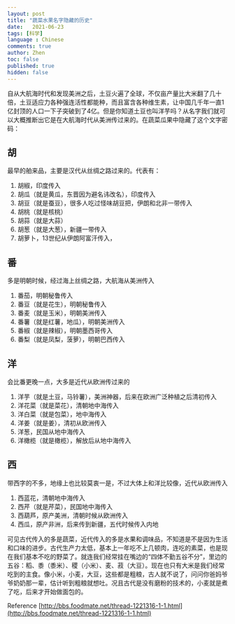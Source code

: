 ```yaml
---
layout: post
title: "蔬菜水果名字隐藏的历史"
date:   2021-06-23
tags: [科学]
language : Chinese
comments: true
author: Zhen
toc: false
published: true
hidden: false
---
```

自从大航海时代和发现美洲之后，土豆火遍了全球，不仅亩产量比大米翻了几十倍，土豆适应力各种强连活性都能种，而且富含各种维生素，让中国几千年一直1亿封顶的人口一下子突破到了4亿。但是你知道土豆也叫洋芋吗？从名字我们就可以大概推断出它是在大航海时代从美洲传过来的。在蔬菜瓜果中隐藏了这个文字密码：

## 胡
最早的舶来品，主要是汉代从丝绸之路过来的。代表有：

 1. 胡椒，印度传入
 2. 胡瓜（就是黄瓜，东晋因为避名讳改名），印度传入
 3. 胡豆（就是蚕豆），很多人吃过怪味胡豆把，伊朗和北非一带传入
 4. 胡桃（就是核桃）
 5. 胡蒜（就是大蒜）
 6. 胡葱（就是大葱），新疆一带传入
 7. 胡萝卜，13世纪从伊朗阿富汗传入，

## 番
多是明朝时候，经过海上丝绸之路，大航海从美洲传入

 1. 番茄，明朝秘鲁传入
 2. 番豆（就是花生），明朝秘鲁传入
 3. 番麦（就是玉米），明朝美洲传入
 4. 番薯（就是红薯，地瓜），明朝美洲传入
 5. 番椒（就是辣椒），明朝墨西哥传入
 6. 番梨（就是凤梨，菠萝），明朝巴西传入

## 洋
会比番更晚一点，大多是近代从欧洲传过来的

 1. 洋芋（就是土豆，马铃薯），美洲神器，后来在欧洲广泛种植之后清初传入
 2. 洋花菜（就是菜花），清朝地中海传入
 3. 洋白菜（就是包菜），地中海传入
 4. 洋姜（就是姜），清初从欧洲传入
 5. 洋葱，民国从地中海传入
 6. 洋橄榄（就是橄榄），解放后从地中海传入

## 西
带西字的不多，地缘上也比较莫衷一是，不过大体上和洋比较像，近代从欧洲传入

 1. 西蓝花，清朝地中海传入
 2. 西芹（就是芹菜），民国地中海传入
 3. 西葫芦，原产美洲，清朝时候从欧洲传入
 4. 西瓜，原产非洲，后来传到新疆，五代时候传入内地

可见古代传入的多是蔬菜，近代传入的多是水果和调味品，不知道是不是因为生活和口味的进步。古代生产力太低，基本上一年吃不上几顿肉，连吃的素菜，也是现在我们基本不吃的野菜了。就连我们经常挂在嘴边的“四体不勤五谷不分”，里边的五谷：稻、黍（黍米）、稷（小米）、麦、菽（大豆）。现在也只有大米是我们经常吃到的主食。像小米，小麦，大豆，这些都是粗粮，古人就不说了，问问你爸妈爷爷奶奶那一辈，估计听到粗粮就想吐。况且古代是没有磨粉的技术的，小麦就是煮了吃，后来才开始做面包的。


Reference
[http://bbs.foodmate.net/thread-1221316-1-1.html](http://bbs.foodmate.net/thread-1221316-1-1.html)
<!--stackedit_data:
eyJoaXN0b3J5IjpbMTY3ODEyNDM5OCwtMTkyMjI2NzgwOSwtOT
I3OTUyOTUxXX0=
-->
